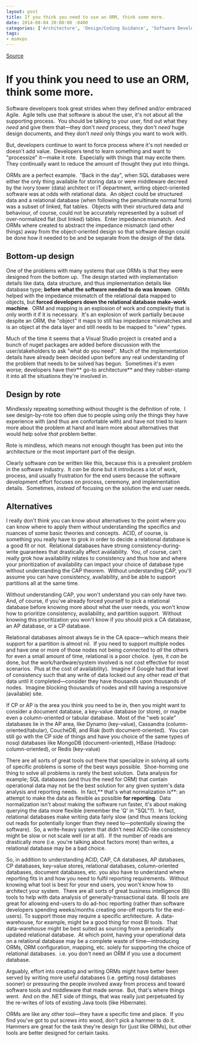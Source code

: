 ```yaml
---
layout: post
title: If you think you need to use an ORM, think some more.
date: 2014-08-04 20:00:00 -0400
categories: ['Architecture', 'Design/Coding Guidance', 'Software Development', 'Software Development Guidance']
tags:
- msmvps
---
```

[Source](http://pr-blog.azurewebsites.net/2014/08/05/if-you-think-you-need-to-use-an-orm-think-some-more/ "Permalink to If you think you need to use an ORM, think some more.")

# If you think you need to use an ORM, think some more.

Software developers took great strides when they defined and/or embraced Agile.  Agile tells use that software is about the user, it's not about all the supporting process.  You should be talking to your user, find out what they _need_ and give them that—they don't _need_ process, they don't _need_ huge design documents, and they don't _need_ only things you want to work with.

But, developers continue to want to force process where it's not needed or doesn't add value.  Developers tend to learn something and want to "processize" it—make it rote.  Especially with things that may excite them.  They continually want to reduce the amount of thought they put into things.

ORMs are a perfect example.  "Back in the day", when SQL databases were either the only thing available for storing data or were middleware decreed by the ivory tower (data) architect or IT department, writing object-oriented software was at odds with relational data.  An object could be structured data and a relational database (when following the penultimate normal form) was a subset of linked, flat tables.  Objects with their structured data and behaviour, of course, could not be accurately represented by a subset of over-normalized flat (but linked) tables.  Enter impedance mismatch.  And ORMs where created to abstract the impedance mismatch (and other things) away from the object-oriented design so that software design could be done how it needed to be and be separate from the design of the data.

## Bottom-up design

One of the problems with many systems that use ORMs is that they were designed from the bottom up.  The design started with implementation details like data, data structure, and thus implementation details like database type; **before what the software needed to do was known**.  ORMs helped with the impedance mismatch of the relational data mapped to objects, but **forced developers down the relational database make-work machine**.  ORM and mapping is an explosion of work and complexity that is only worth it if it is necessary.  It's an explosion of work partially because despite an ORM, the "object" it maps to still has impedance mismatches and is an object at the data layer and still needs to be mapped to "view" types.

Much of the time it seems that a Visual Studio project is created and a bunch of nuget packages are added before discussion with the user/stakeholders to ask "what do you need".  Much of the implementation details have already been decided upon before any real understanding of the problem that needs to be solved has begun.  Sometimes it's even worse; developers have their** go-to architecture** and they rubber-stamp it into all the situations they're involved in.

## Design by rote

Mindlessly repeating something without thought is the definition of rote.  I see design-by-rote too often due to people using only the things they have experience with (and thus are confortable with) and have not tried to learn more about the problem at hand and learn more about alternatives that would help solve _that_ problem better.

Rote is mindless, which means not enough thought has been put into the architecture or the most important part of the design.

Clearly software _can_ be written like this, because this is a prevalent problem in the software industry.  It _can_ be done but it introduces a lot of work, process, and usually frustration for the end users because the software development effort focuses on process, ceremony, and implementation details.  Sometimes, _instead_ of focusing on the solution the end user needs.

## Alternatives

I really don't think you can know about alternatives to the point where you can know where to apply them without understanding the specifics and nuances of some basic theories and concepts.  ACID, of course, is something you really have to grok in order to decide a relational database is a good fit or not.  Relational databases have strong consistency-during-write guarantees that drastically affect availability.  You, of course, can't really grok how availability relates to consistency and thus how and where your prioritization of availability can impact your choice of database type without understanding the CAP theorem.  Without understanding CAP, you'll assume you can have consistency, availability, and be able to support partitions all at the same time.

Without understanding CAP, you won't understand you can only have two. And, of course, if you've already forced yourself to pick a relational database before knowing more about what the user needs, you won't know how to prioritize consistency, availability, and partition support.  Without knowing this prioritization you won't know if you should pick a CA database, an AP database, or a CP database.

Relational databases almost always lie in the CA space—which means their support for a partition is almost nil.  If you need to support multiple nodes and have one or more of those nodes not being connected to _all_ the others for even a small amount of time, relational is a poor choice.  (yes, it _can_ be done, but the work/hardware/system involved is not cost effective for most scenarios.  Plus at the cost of availability).  Imagine if Google had that level of consistency such that any write of data locked out any other read of that data until it completed—consider they have thousands upon thousands of nodes.  Imagine blocking thousands of nodes and still having a responsive (available) site.

If CP or AP is the area you think you need to be in, then you might want to consider a document database, a key-value database (or store), or maybe even a column-oriented or tabular database.  Most of the "web scale" databases lie in the AP area, like Dynamo (key-value), Cassandra (column-oriented/tabular), CoucheDB, and Riak (both document-oriented).  You can still go with the CP side of things and have you choice of the same types of nosql databases like MongoDB (document-oriented), HBase (Hadoop: column-oriented), or Redis (key-value)

There are all sorts of great tools out there that specialize in solving all sorts of specific problems is some of the best ways possible.  Shoe-horning one thing to solve all problems is rarely the best solution.  Data analysis for example; SQL databases (and thus the need for ORM) that contain operational data may not be the best solution for any given system's data analysis and reporting needs.  In fact,** that's what normalization is**: an attempt to make the data as flexible as possible **for reporting**.  Data normalization isn't about making the software run faster, it's about making querying the data more flexible (remember the 'Q' in "SQL"?).  In fact, relational databases make writing data fairly slow (and thus means locking out reads for potentially longer than they need to—potentially slowing the software).  So, a write-heavy system that didn't need ACID-like consistency might be slow or not scale well (or at all).  If the number of reads are drastically more (i.e. you're talking about factors more) than writes, a relational database may be a bad choice.

So, in addition to understanding ACID, CAP, CA databases, AP databases, CP databases, key-value stores, relational databases, column-oriented databases, document databases, etc. you also have to understand where reporting fits in and how you need to fulfil reporting requirements.  Without knowing what tool is best for your end users, you won't know how to architect your system.  There are all sorts of great business intelligence (BI) tools to help with data analysis of generally-transactional data.  BI tools are great for allowing end-users to do ad-hoc reporting (rather than software developers spending weeks/months creating one-off reports for the end-users). To support those may require a specific architecture.  A data-warehouse, for example, might be a good thing for most BI tools.  That data-warehouse might be best suited as sourcing from a periodically updated relational database.  At which point, having your operational data on a relational database may be a complete waste of time—introducing ORMs, ORM configuration, mapping, etc. solely for supporting the choice of relational databases.  i.e. you don't need an ORM if you use a document database.

Arguably, effort into creating and writing ORMs might have better been served by writing more useful databases (i.e. getting nosql databases sooner) or pressuring the people involved away from process and toward software tools and middleware that made sense.  But, that's where things went.  And on the .NET side of things, that was really just perpetuated by the re-writes of lots of existing Java tools (like Hibernate).

ORMs are like any other tool—they have a specific time and place.  If you find you've got to put screws into wood, don't pick a hammer to do it.  Hammers are great for the task they're design for (just like ORMs), but other tools are better designed for certain tasks.


